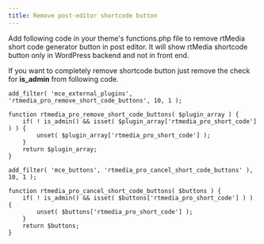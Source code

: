 ```yaml
---
title: Remove post-editor shortcode button
---
```


Add following code in your theme's functions.php file to remove rtMedia short code generator button in post editor. It will show rtMedia shortcode button only in WordPress backend and not in front end.

If you want to completely remove shortcode button just remove the check for **is_admin** from following code.

    
    add_filter( 'mce_external_plugins', 'rtmedia_pro_remove_short_code_buttons', 10, 1 );
    
    function rtmedia_pro_remove_short_code_buttons( $plugin_array ) {
        if( ! is_admin() && isset( $plugin_array['rtmedia_pro_short_code'] ) ) {
            unset( $plugin_array['rtmedia_pro_short_code'] );
        }
        return $plugin_array;
    }
    
    add_filter( 'mce_buttons', 'rtmedia_pro_cancel_short_code_buttons' ), 10, 1 );
    
    function rtmedia_pro_cancel_short_code_buttons( $buttons ) {
        if( ! is_admin() && isset( $buttons['rtmedia_pro_short_code'] ) ) {
            unset( $buttons['rtmedia_pro_short_code'] );
        }
        return $buttons;
    }



